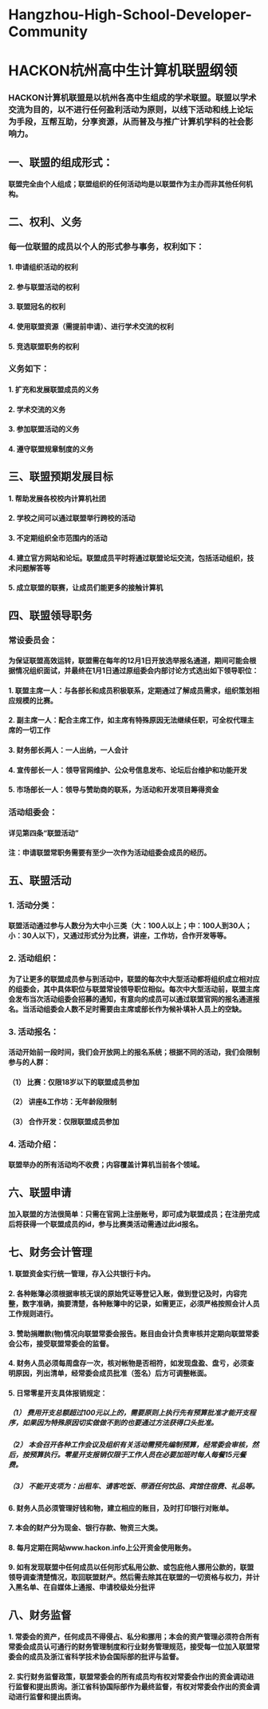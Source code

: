 # Hangzhou-High-School-Developer-Community
#                                              HACKON杭州高中生计算机联盟纲领

### HACKON计算机联盟是以杭州各高中生组成的学术联盟。联盟以学术交流为目的，以不进行任何盈利活动为原则，以线下活动和线上论坛为手段，互帮互助，分享资源，从而普及与推广计算机学科的社会影响力。

## 一、联盟的组成形式：
#### 联盟完全由个人组成；联盟组织的任何活动均是以联盟作为主办而非其他任何机构。

## 二、权利、义务
### 每一位联盟的成员以个人的形式参与事务，权利如下：
#### 1.	申请组织活动的权利
#### 2.	参与联盟活动的权利
#### 3.	联盟冠名的权利
#### 4.	使用联盟资源（需提前申请）、进行学术交流的权利
#### 5.	竞选联盟职务的权利
### 义务如下：
#### 1.	扩充和发展联盟成员的义务
#### 2.	学术交流的义务
#### 3.	参加联盟活动的义务
#### 4.	遵守联盟规章制度的义务

## 三、联盟预期发展目标
#### 1.	帮助发展各校校内计算机社团
#### 2.	学校之间可以通过联盟举行跨校的活动
#### 3.	不定期组织全市范围内的活动
#### 4.	建立官方网站和论坛。联盟成员平时将通过联盟论坛交流，包括活动组织，技术问题解答等
#### 5.  成立联盟的联赛，让成员们能更多的接触计算机

## 四、联盟领导职务
### 常设委员会：
#### 为保证联盟高效运转，联盟需在每年的12月1日开放选举报名通道，期间可能会根据情况组织面试，并最终在1月1日通过原组委会内部讨论方式选出如下领导职位：
#### 1.	联盟主席一人：与各部长和成员积极联系，定期通过了解成员需求，组织策划相应规模的比赛。
#### 2.	副主席一人：配合主席工作，如主席有特殊原因无法继续任职，可全权代理主席的一切工作
#### 3.	财务部长两人：一人出纳，一人会计
#### 4.	宣传部长一人：领导官网维护、公众号信息发布、论坛后台维护和功能开发
#### 5.	市场部长一人：领导与赞助商的联系，为活动和开发项目筹得资金
### 活动组委会：
#### 详见第四条“联盟活动”
#### 注：申请联盟常职务需要有至少一次作为活动组委会成员的经历。

## 五、联盟活动
### 1. 活动分类：
#### 联盟活动通过参与人数分为大中小三类（大：100人以上；中：100人到30人；小：30人以下），又通过形式分为比赛，讲座，工作坊，合作开发等等。
### 2. 活动组织：
#### 为了让更多的联盟成员参与到活动中，联盟的每次中大型活动都将组织成立相对应的组委会，其中具体职位与联盟常设领导职位相似。每次中大型活动前，联盟主席会发布当次活动组委会招募的通知，有意向的成员可以通过联盟官网的报名通道报名。当活动组委会人数不足时需要由主席或部长作为候补填补人员上的空缺。
### 3. 活动报名：
#### 活动开始前一段时间，我们会开放网上的报名系统；根据不同的活动，我们会限制参与的人群：
#### （1） 比赛：仅限18岁以下的联盟成员参加
#### （2） 讲座&工作坊：无年龄段限制
#### （3） 合作开发：仅限联盟成员参加
### 4. 活动介绍：
#### 联盟举办的所有活动均不收费；内容覆盖计算机当前各个领域。

## 六、联盟申请
#### 加入联盟的方法很简单：只需在官网上注册账号，即可成为联盟成员；在注册完成后将获得一个联盟成员的id，参与比赛类活动需通过此id报名。

## 七、财务会计管理
#### 1. 联盟资金实行统一管理，存入公共银行卡内。
#### 2. 各种账簿必须根据审核无误的原始凭证等登记入账，做到登记及时，内容完整，数字准确，摘要清楚，各种账簿中的记录，如需更正，必须严格按照会计人员工作规则进行。
#### 3. 赞助捐赠款(物)情况向联盟常委会报告。账目由会计负责审核并定期向联盟常委会公布，接受联盟常委会的监督。
#### 4. 财务人员必须每周盘存一次，核对帐物是否相符，如发现盘盈、盘亏，必须查明原因，列出清单，经常委会成员批准（签名）后方可调整帐面。
#### 5. 日常零星开支具体报销规定：
##### （1） 费用开支总额超过100元以上的，需要原则上执行先有预算批准才能开支程序，如果因为特殊原因切实做做不到的也要通过方法获得口头批准。
##### （2） 本会召开各种工作会议及组织有关活动需预先编制预算，经常委会审核，然后，按预算执行。零星开支报销仅限于工作人员在必要加班时每人每餐15元餐费。
##### （3） 不能开支项为：出租车、请客吃饭、带酒任何饮品、宾馆住宿费、礼品等。
#### 6. 财务人员必须管理好钱和物，建立相应的账目，及时打印银行对账单。
#### 7. 本会的财产分为现金、银行存款、物资三大类。
#### 8. 每月定期在网站www.hackon.info上公开资金使用账务。
#### 9. 如有发现联盟中任何成员以任何形式私用公款、或包庇他人挪用公款的，联盟领导调查清楚情况，取回联盟财产。然后需去除其在联盟的一切资格与权力，并计入黑名单、在自媒体上通报、申请校级处分批评

## 八、财务监督
#### 1. 常委会的资产，任何成员不得侵占、私分和挪用；本会的资产管理必须符合所有常委会成员认可通行的财务管理制度和行业财务管理规范，接受每一位加入联盟常委会的成员及浙江省科学技术协会国际部的批评与监督。
#### 2. 实行财务监督政策，联盟常委会的所有成员均有权对常委会作出的资金调动进行监督和提出质询。浙江省科协国际部作为最终监督，有权对常委会作出的资金调动进行监督和提出质询。








